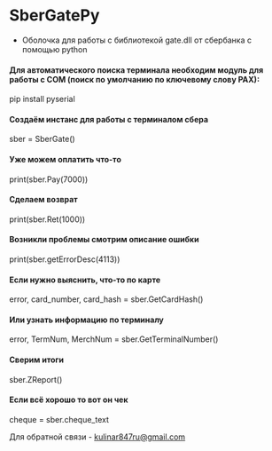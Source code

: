 # SberGatePy
* Оболочка для работы с библиотекой gate.dll от сбербанка с помощью python

#### Для автоматического поиска терминала необходим модуль для работы с COM (поиск по умолчанию по ключевому слову PAX):
pip install pyserial

#### Создаём инстанс для работы с терминалом сбера
sber = SberGate()
#### Уже можем оплатить что-то
print(sber.Pay(7000))
#### Сделаем возврат
print(sber.Ret(1000))
#### Возникли проблемы смотрим описание ошибки
print(sber.getErrorDesc(4113))
#### Если нужно выяснить, что-то по карте
error, card_number, card_hash = sber.GetCardHash()
#### Или узнать информацию по терминалу
error, TermNum, MerchNum = sber.GetTerminalNumber()
#### Сверим итоги
sber.ZReport()
#### Если всё хорошо то вот он чек
cheque = sber.cheque_text

Для обратной связи - kulinar847ru@gmail.com
